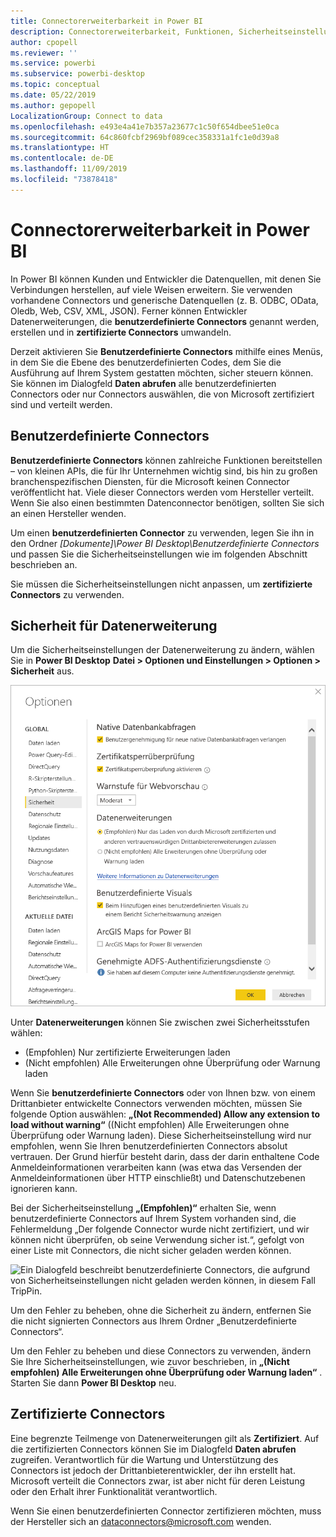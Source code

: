 ```yaml
---
title: Connectorerweiterbarkeit in Power BI
description: Connectorerweiterbarkeit, Funktionen, Sicherheitseinstellungen und zertifizierte Connectors
author: cpopell
ms.reviewer: ''
ms.service: powerbi
ms.subservice: powerbi-desktop
ms.topic: conceptual
ms.date: 05/22/2019
ms.author: gepopell
LocalizationGroup: Connect to data
ms.openlocfilehash: e493e4a41e7b357a23677c1c50f654dbee51e0ca
ms.sourcegitcommit: 64c860fcbf2969bf089cec358331a1fc1e0d39a8
ms.translationtype: HT
ms.contentlocale: de-DE
ms.lasthandoff: 11/09/2019
ms.locfileid: "73878418"
---
```

# <a name="connector-extensibility-in-power-bi"></a>Connectorerweiterbarkeit in Power BI

In Power BI können Kunden und Entwickler die Datenquellen, mit denen Sie Verbindungen herstellen, auf viele Weisen erweitern. Sie verwenden vorhandene Connectors und generische Datenquellen (z. B. ODBC, OData, Oledb, Web, CSV, XML, JSON). Ferner können Entwickler Datenerweiterungen, die **benutzerdefinierte Connectors** genannt werden, erstellen und in **zertifizierte Connectors** umwandeln.

Derzeit aktivieren Sie **Benutzerdefinierte Connectors** mithilfe eines Menüs, in dem Sie die Ebene des benutzerdefinierten Codes, dem Sie die Ausführung auf Ihrem System gestatten möchten, sicher steuern können. Sie können im Dialogfeld **Daten abrufen** alle benutzerdefinierten Connectors oder nur Connectors auswählen, die von Microsoft zertifiziert sind und verteilt werden.

## <a name="custom-connectors"></a>Benutzerdefinierte Connectors

**Benutzerdefinierte Connectors** können zahlreiche Funktionen bereitstellen – von kleinen APIs, die für Ihr Unternehmen wichtig sind, bis hin zu großen branchenspezifischen Diensten, für die Microsoft keinen Connector veröffentlicht hat. Viele dieser Connectors werden vom Hersteller verteilt. Wenn Sie also einen bestimmten Datenconnector benötigen, sollten Sie sich an einen Hersteller wenden.

Um einen **benutzerdefinierten Connector** zu verwenden, legen Sie ihn in den Ordner *\[Dokumente]\\Power BI Desktop\\Benutzerdefinierte Connectors* und passen Sie die Sicherheitseinstellungen wie im folgenden Abschnitt beschrieben an.

Sie müssen die Sicherheitseinstellungen nicht anpassen, um **zertifizierte Connectors** zu verwenden.

## <a name="data-extension-security"></a>Sicherheit für Datenerweiterung

Um die Sicherheitseinstellungen der Datenerweiterung zu ändern, wählen Sie in **Power BI Desktop** **Datei > Optionen und Einstellungen > Optionen > Sicherheit** aus.

![Legen Sie fest, ob Sie benutzerdefinierte Connectors mit Sicherheitsoptionen für die Datenerweiterung laden möchten.](media/desktop-connector-extensibility/data-extension-security-1.png)

Unter **Datenerweiterungen** können Sie zwischen zwei Sicherheitsstufen wählen:

* (Empfohlen) Nur zertifizierte Erweiterungen laden
* (Nicht empfohlen) Alle Erweiterungen ohne Überprüfung oder Warnung laden

Wenn Sie **benutzerdefinierte Connectors** oder von Ihnen bzw. von einem Drittanbieter entwickelte Connectors verwenden möchten, müssen Sie folgende Option auswählen: **„(Not Recommended) Allow any extension to load without warning“** ((Nicht empfohlen) Alle Erweiterungen ohne Überprüfung oder Warnung laden). Diese Sicherheitseinstellung wird nur empfohlen, wenn Sie Ihren benutzerdefinierten Connectors absolut vertrauen. Der Grund hierfür besteht darin, dass der darin enthaltene Code Anmeldeinformationen verarbeiten kann (was etwa das Versenden der Anmeldeinformationen über HTTP einschließt) und Datenschutzebenen ignorieren kann.

Bei der Sicherheitseinstellung **„(Empfohlen)“** erhalten Sie, wenn benutzerdefinierte Connectors auf Ihrem System vorhanden sind, die Fehlermeldung „Der folgende Connector wurde nicht zertifiziert, und wir können nicht überprüfen, ob seine Verwendung sicher ist.“, gefolgt von einer Liste mit Connectors, die nicht sicher geladen werden können.

![Ein Dialogfeld beschreibt benutzerdefinierte Connectors, die aufgrund von Sicherheitseinstellungen nicht geladen werden können, in diesem Fall TripPin.](media/desktop-connector-extensibility/data-extension-security-2.png)

Um den Fehler zu beheben, ohne die Sicherheit zu ändern, entfernen Sie die nicht signierten Connectors aus Ihrem Ordner „Benutzerdefinierte Connectors“.

Um den Fehler zu beheben und diese Connectors zu verwenden, ändern Sie Ihre Sicherheitseinstellungen, wie zuvor beschrieben, in **„(Nicht empfohlen) Alle Erweiterungen ohne Überprüfung oder Warnung laden“** . Starten Sie dann **Power BI Desktop** neu.

## <a name="certified-connectors"></a>Zertifizierte Connectors

Eine begrenzte Teilmenge von Datenerweiterungen gilt als **Zertifiziert**. Auf die zertifizierten Connectors können Sie im Dialogfeld **Daten abrufen** zugreifen. Verantwortlich für die Wartung und Unterstützung des Connectors ist jedoch der Drittanbieterentwickler, der ihn erstellt hat. Microsoft verteilt die Connectors zwar, ist aber nicht für deren Leistung oder den Erhalt ihrer Funktionalität verantwortlich.

Wenn Sie einen benutzerdefinierten Connector zertifizieren möchten, muss der Hersteller sich an dataconnectors@microsoft.com wenden.
